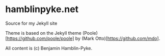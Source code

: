 # hamblinpyke.net
Source for my Jekyll site

Theme is based on the Jekyll theme (Poole)[https://github.com/poole/poole] by (Mark Otto)[https://github.com/mdo]. 

All content is (c) Benjamin Hamblin-Pyke.
